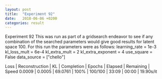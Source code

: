 ```yaml
---
layout: post
title:  "Experiment 92"
date:   2018-06-06 +0200
categories: result
---
```

Experiment 92
This was run as part of a gridsearch endeavor to see if any combination of the searched parameters would give good results for latent space 100.
For this run the parameters were as follows:
learning_rate = 1e-3
kl_loss_mult = 6e-4
kl_extra_mult = 2
kl_extra_exponent = 4
use_square = False
data_source = ["chello"]

Loss | Reconstruction | KL | Completion | Epochs | Elapsed | Remaining | Speed
0.0009 | 0.0005 | 69.0761 | 100% | 100/100 | 33:09 | 00:00 | 19.90s/it


